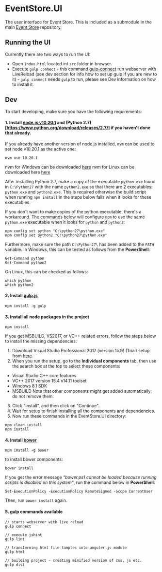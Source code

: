 # EventStore.UI

The user interface for Event Store. This is included as a submodule in the main [Event Store](https://github.com/EventStore/EventStore) repository.

## Running the UI

Currently there are two ways to run the UI:

* Open `index.html` located int `src` folder in browser.
* Execute `gulp connect` - this command [gulp-connect](https://github.com/avevlad/gulp-connect) run webserver with LiveReload (see dev section for info how to set up gulp if you are new to it) - `gulp connect` needs `gulp` to run, please see Dev information on how to install it.

## Dev

To start developing, make sure you have the following requirements:

#### 1. Install [node.js v10.20.1](https://nodejs.org/en/blog/release/v10.20.1/) **and** (Python 2.7)[https://www.python.org/download/releases/2.7/] if you haven't done that already.

If you already have another version of node.js installed, `nvm` can be used to set node v10.20.1 as the active one:

```
nvm use 10.20.1
```

nvm for Windows can be downloaded [here](https://github.com/coreybutler/nvm-windows/releases)
nvm for Linux can be downloaded here [here](https://github.com/nvm-sh/nvm/releases)

After installing Python 2.7, make a copy of the executable `python.exe` found in `C:\Python27` with the name `python2.exe` so that there are 2 executables: `python.exe` and `python2.exe`. This is required otherwise the build script when running `npm install` in the steps below fails when it looks for these executables.

If you don't want to make copies of the python executable, there's a workaround. The commands below will configure `npm` to use the same `python.exe` executable when it looks for `python` and `python2`:

```
npm config set python "C:\python27\python.exe"
npm config set python2 "C:\python27\python.exe"
```

Furthermore, make sure the path `C:\Python27\` has been added to the `PATH` variable. In Windows, this can be tested as follows from the **PowerShell**:
````
Get-Command python
Get-Command python2
````

On Linux, this can be checked as follows:
````
which python
which python2
````

#### 2. Install [gulp.js](http://gulpjs.com/)

```
npm install -g gulp
```

#### 3. Install all node packages in the project

```
npm install
```

If you get MSBUILD, VS2017, or VC++ related errors, follow the steps below to install the missing dependencies:

1. Download Visual Studio Professional 2017 (version 15.9) (Trial) setup from [here](https://my.visualstudio.com/Downloads).
2. When you run the setup, go to the **Individual components** tab, then use the search box at the top to select these components:
- Visual Studio C++ core features
- VC++ 2017 version 15.4 v14.11 toolset
- Windows 8.1 SDK
- MSBUILD
Note that other components might get added automatically; do not remove them.
3. Click "Install", and then click on "Continue".
4. Wait for setup to finish installing all the components and dependencies.
5. Now run these commands in the EventStore.UI directory:

```
npm clean-install
npm install
```

#### 4. Install [bower](http://bower.io/)

```
npm install -g bower
```

to install bower components:
```
bower install
```

If you get the error message *"bower.ps1 cannot be loaded because running scripts is disabled on this system"*, run the command below in **PowerShell**:

```
Set-ExecutionPolicy -ExecutionPolicy RemoteSigned -Scope CurrentUser
```

Then, run `bower install` again.

#### 5. gulp commands available

```
// starts webserver with live reload
gulp connect 

// execute jshint
gulp lint

// transforming html file tamples into anguler.js module
gulp html

// building project - creating minified version of css, js etc.
gulp dist
```
